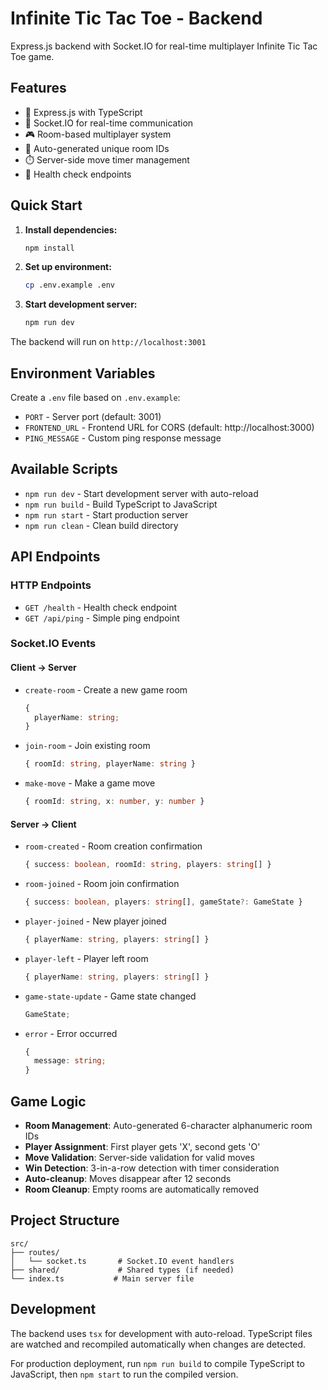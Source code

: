 # Infinite Tic Tac Toe - Backend

Express.js backend with Socket.IO for real-time multiplayer Infinite Tic Tac Toe game.

## Features

- 🚀 Express.js with TypeScript
- 📡 Socket.IO for real-time communication
- 🎮 Room-based multiplayer system
- 🔐 Auto-generated unique room IDs
- ⏱️ Server-side move timer management
- 🏥 Health check endpoints

## Quick Start

1. **Install dependencies:**

   ```bash
   npm install
   ```

2. **Set up environment:**

   ```bash
   cp .env.example .env
   ```

3. **Start development server:**
   ```bash
   npm run dev
   ```

The backend will run on `http://localhost:3001`

## Environment Variables

Create a `.env` file based on `.env.example`:

- `PORT` - Server port (default: 3001)
- `FRONTEND_URL` - Frontend URL for CORS (default: http://localhost:3000)
- `PING_MESSAGE` - Custom ping response message

## Available Scripts

- `npm run dev` - Start development server with auto-reload
- `npm run build` - Build TypeScript to JavaScript
- `npm run start` - Start production server
- `npm run clean` - Clean build directory

## API Endpoints

### HTTP Endpoints

- `GET /health` - Health check endpoint
- `GET /api/ping` - Simple ping endpoint

### Socket.IO Events

#### Client → Server

- `create-room` - Create a new game room

  ```ts
  {
    playerName: string;
  }
  ```

- `join-room` - Join existing room

  ```ts
  { roomId: string, playerName: string }
  ```

- `make-move` - Make a game move
  ```ts
  { roomId: string, x: number, y: number }
  ```

#### Server → Client

- `room-created` - Room creation confirmation

  ```ts
  { success: boolean, roomId: string, players: string[] }
  ```

- `room-joined` - Room join confirmation

  ```ts
  { success: boolean, players: string[], gameState?: GameState }
  ```

- `player-joined` - New player joined

  ```ts
  { playerName: string, players: string[] }
  ```

- `player-left` - Player left room

  ```ts
  { playerName: string, players: string[] }
  ```

- `game-state-update` - Game state changed

  ```ts
  GameState;
  ```

- `error` - Error occurred
  ```ts
  {
    message: string;
  }
  ```

## Game Logic

- **Room Management**: Auto-generated 6-character alphanumeric room IDs
- **Player Assignment**: First player gets 'X', second gets 'O'
- **Move Validation**: Server-side validation for valid moves
- **Win Detection**: 3-in-a-row detection with timer consideration
- **Auto-cleanup**: Moves disappear after 12 seconds
- **Room Cleanup**: Empty rooms are automatically removed

## Project Structure

```
src/
├── routes/
│   └── socket.ts       # Socket.IO event handlers
├── shared/             # Shared types (if needed)
└── index.ts           # Main server file
```

## Development

The backend uses `tsx` for development with auto-reload. TypeScript files are watched and recompiled automatically when changes are detected.

For production deployment, run `npm run build` to compile TypeScript to JavaScript, then `npm start` to run the compiled version.
